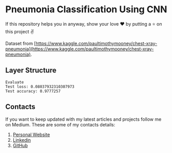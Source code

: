 # Pneumonia Classification Using CNN

If this repository helps you in anyway, show your love :heart: by putting a :star: on this project :v:

Dataset from [https://www.kaggle.com/paultimothymooney/chest-xray-pneumonia](https://www.kaggle.com/paultimothymooney/chest-xray-pneumonia).

## Layer Structure

```
Evaluate
Test loss: 0.08037932310307973
Test accuracy: 0.9777257
```

## Contacts

If you want to keep updated with my latest articles and projects follow me on Medium. These are some of my contacts details:

1. [Personal Website](https://maftuhm.github.io/)
2. [Linkedin](https://in.linkedin.com/in/maftuhm)
3. [GitHub](https://github.com/maftuhm)
